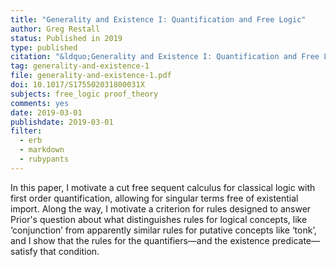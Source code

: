 ```yaml
---
title: "Generality and Existence I: Quantification and Free Logic"
author: Greg Restall
status: Published in 2019
type: published
citation: "&ldquo;Generality and Existence I: Quantification and Free Logic,&rdquo; <em>Review of Symbolic Logic</em>, 12 (2019) 1&ndash;29."
tag: generality-and-existence-1
file: generality-and-existence-1.pdf
doi: 10.1017/S175502031800031X
subjects: free_logic proof_theory 
comments: yes
date: 2019-03-01
publishdate: 2019-03-01
filter:
  - erb
  - markdown
  - rubypants
---
```

In this paper, I motivate a cut free sequent calculus for classical logic with first order quantification, allowing for singular terms free of existential import. Along the way, I motivate a criterion for rules designed to answer Prior's question about what distinguishes rules for logical concepts, like &lsquo;conjunction&rsquo; from apparently similar rules for putative concepts like &lsquo;tonk&rsquo;, and I show that the rules for the quantifiers&mdash;and the existence predicate&mdash;satisfy that condition.

